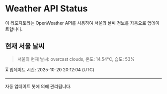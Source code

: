 
# Weather API Status

이 리포지토리는 OpenWeather API를 사용하여 서울의 날씨 정보를 자동으로 업데이트합니다.

## 현재 서울 날씨
> 서울의 현재 날씨: overcast clouds, 온도: 14.54°C, 습도: 53%

⏳ 업데이트 시간: 2025-10-20 20:12:04 (UTC)

---
자동 업데이트 봇에 의해 관리됩니다.
